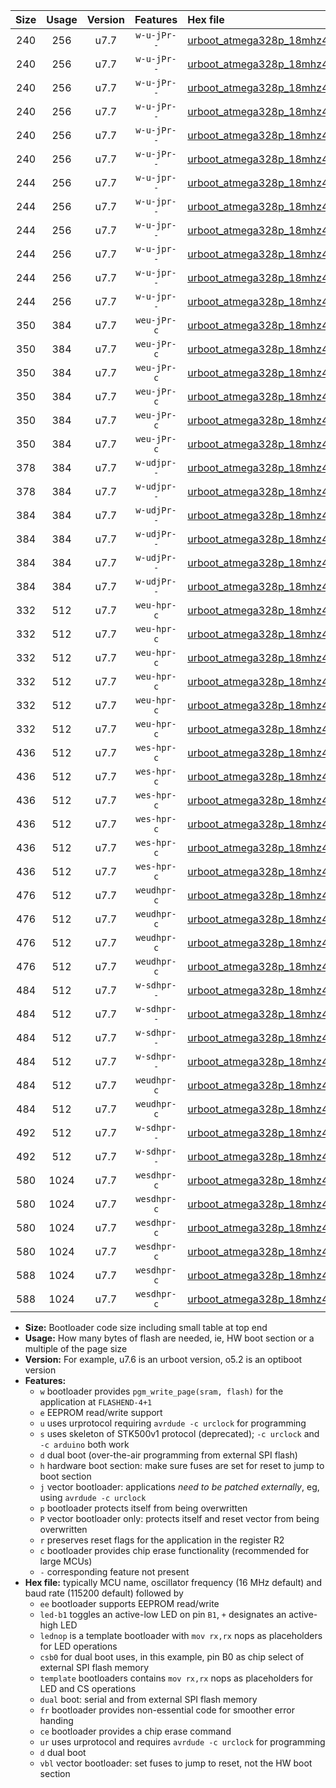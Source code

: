 |Size|Usage|Version|Features|Hex file|
|:-:|:-:|:-:|:-:|:--|
|240|256|u7.7|`w-u-jPr--`|[urboot_atmega328p_18mhz432_57600bps_led+b1_ur_vbl.hex](https://raw.githubusercontent.com/stefanrueger/urboot.hex/main/mcus/atmega328p/fcpu_18mhz432/57600_bps/urboot_atmega328p_18mhz432_57600bps_led+b1_ur_vbl.hex)|
|240|256|u7.7|`w-u-jPr--`|[urboot_atmega328p_18mhz432_57600bps_led+b5_ur_vbl.hex](https://raw.githubusercontent.com/stefanrueger/urboot.hex/main/mcus/atmega328p/fcpu_18mhz432/57600_bps/urboot_atmega328p_18mhz432_57600bps_led+b5_ur_vbl.hex)|
|240|256|u7.7|`w-u-jPr--`|[urboot_atmega328p_18mhz432_57600bps_led+d5_ur_vbl.hex](https://raw.githubusercontent.com/stefanrueger/urboot.hex/main/mcus/atmega328p/fcpu_18mhz432/57600_bps/urboot_atmega328p_18mhz432_57600bps_led+d5_ur_vbl.hex)|
|240|256|u7.7|`w-u-jPr--`|[urboot_atmega328p_18mhz432_57600bps_led-b1_ur_vbl.hex](https://raw.githubusercontent.com/stefanrueger/urboot.hex/main/mcus/atmega328p/fcpu_18mhz432/57600_bps/urboot_atmega328p_18mhz432_57600bps_led-b1_ur_vbl.hex)|
|240|256|u7.7|`w-u-jPr--`|[urboot_atmega328p_18mhz432_57600bps_led-d5_ur_vbl.hex](https://raw.githubusercontent.com/stefanrueger/urboot.hex/main/mcus/atmega328p/fcpu_18mhz432/57600_bps/urboot_atmega328p_18mhz432_57600bps_led-d5_ur_vbl.hex)|
|240|256|u7.7|`w-u-jPr--`|[urboot_atmega328p_18mhz432_57600bps_lednop_ur_vbl.hex](https://raw.githubusercontent.com/stefanrueger/urboot.hex/main/mcus/atmega328p/fcpu_18mhz432/57600_bps/urboot_atmega328p_18mhz432_57600bps_lednop_ur_vbl.hex)|
|244|256|u7.7|`w-u-jpr--`|[urboot_atmega328p_18mhz432_57600bps_led+b1_fr_ur_vbl.hex](https://raw.githubusercontent.com/stefanrueger/urboot.hex/main/mcus/atmega328p/fcpu_18mhz432/57600_bps/urboot_atmega328p_18mhz432_57600bps_led+b1_fr_ur_vbl.hex)|
|244|256|u7.7|`w-u-jpr--`|[urboot_atmega328p_18mhz432_57600bps_led+b5_fr_ur_vbl.hex](https://raw.githubusercontent.com/stefanrueger/urboot.hex/main/mcus/atmega328p/fcpu_18mhz432/57600_bps/urboot_atmega328p_18mhz432_57600bps_led+b5_fr_ur_vbl.hex)|
|244|256|u7.7|`w-u-jpr--`|[urboot_atmega328p_18mhz432_57600bps_led+d5_fr_ur_vbl.hex](https://raw.githubusercontent.com/stefanrueger/urboot.hex/main/mcus/atmega328p/fcpu_18mhz432/57600_bps/urboot_atmega328p_18mhz432_57600bps_led+d5_fr_ur_vbl.hex)|
|244|256|u7.7|`w-u-jpr--`|[urboot_atmega328p_18mhz432_57600bps_led-b1_fr_ur_vbl.hex](https://raw.githubusercontent.com/stefanrueger/urboot.hex/main/mcus/atmega328p/fcpu_18mhz432/57600_bps/urboot_atmega328p_18mhz432_57600bps_led-b1_fr_ur_vbl.hex)|
|244|256|u7.7|`w-u-jpr--`|[urboot_atmega328p_18mhz432_57600bps_led-d5_fr_ur_vbl.hex](https://raw.githubusercontent.com/stefanrueger/urboot.hex/main/mcus/atmega328p/fcpu_18mhz432/57600_bps/urboot_atmega328p_18mhz432_57600bps_led-d5_fr_ur_vbl.hex)|
|244|256|u7.7|`w-u-jpr--`|[urboot_atmega328p_18mhz432_57600bps_lednop_fr_ur_vbl.hex](https://raw.githubusercontent.com/stefanrueger/urboot.hex/main/mcus/atmega328p/fcpu_18mhz432/57600_bps/urboot_atmega328p_18mhz432_57600bps_lednop_fr_ur_vbl.hex)|
|350|384|u7.7|`weu-jPr-c`|[urboot_atmega328p_18mhz432_57600bps_ee_led+b1_fr_ce_ur_vbl.hex](https://raw.githubusercontent.com/stefanrueger/urboot.hex/main/mcus/atmega328p/fcpu_18mhz432/57600_bps/urboot_atmega328p_18mhz432_57600bps_ee_led+b1_fr_ce_ur_vbl.hex)|
|350|384|u7.7|`weu-jPr-c`|[urboot_atmega328p_18mhz432_57600bps_ee_led+b5_fr_ce_ur_vbl.hex](https://raw.githubusercontent.com/stefanrueger/urboot.hex/main/mcus/atmega328p/fcpu_18mhz432/57600_bps/urboot_atmega328p_18mhz432_57600bps_ee_led+b5_fr_ce_ur_vbl.hex)|
|350|384|u7.7|`weu-jPr-c`|[urboot_atmega328p_18mhz432_57600bps_ee_led+d5_fr_ce_ur_vbl.hex](https://raw.githubusercontent.com/stefanrueger/urboot.hex/main/mcus/atmega328p/fcpu_18mhz432/57600_bps/urboot_atmega328p_18mhz432_57600bps_ee_led+d5_fr_ce_ur_vbl.hex)|
|350|384|u7.7|`weu-jPr-c`|[urboot_atmega328p_18mhz432_57600bps_ee_led-b1_fr_ce_ur_vbl.hex](https://raw.githubusercontent.com/stefanrueger/urboot.hex/main/mcus/atmega328p/fcpu_18mhz432/57600_bps/urboot_atmega328p_18mhz432_57600bps_ee_led-b1_fr_ce_ur_vbl.hex)|
|350|384|u7.7|`weu-jPr-c`|[urboot_atmega328p_18mhz432_57600bps_ee_led-d5_fr_ce_ur_vbl.hex](https://raw.githubusercontent.com/stefanrueger/urboot.hex/main/mcus/atmega328p/fcpu_18mhz432/57600_bps/urboot_atmega328p_18mhz432_57600bps_ee_led-d5_fr_ce_ur_vbl.hex)|
|350|384|u7.7|`weu-jPr-c`|[urboot_atmega328p_18mhz432_57600bps_ee_lednop_fr_ce_ur_vbl.hex](https://raw.githubusercontent.com/stefanrueger/urboot.hex/main/mcus/atmega328p/fcpu_18mhz432/57600_bps/urboot_atmega328p_18mhz432_57600bps_ee_lednop_fr_ce_ur_vbl.hex)|
|378|384|u7.7|`w-udjpr--`|[urboot_atmega328p_18mhz432_57600bps_led+b1_csd5_dual_ur_vbl.hex](https://raw.githubusercontent.com/stefanrueger/urboot.hex/main/mcus/atmega328p/fcpu_18mhz432/57600_bps/urboot_atmega328p_18mhz432_57600bps_led+b1_csd5_dual_ur_vbl.hex)|
|378|384|u7.7|`w-udjpr--`|[urboot_atmega328p_18mhz432_57600bps_template_dual_ur_vbl.hex](https://raw.githubusercontent.com/stefanrueger/urboot.hex/main/mcus/atmega328p/fcpu_18mhz432/57600_bps/urboot_atmega328p_18mhz432_57600bps_template_dual_ur_vbl.hex)|
|384|384|u7.7|`w-udjPr--`|[urboot_atmega328p_18mhz432_57600bps_led+b1_csb0_dual_ur_vbl.hex](https://raw.githubusercontent.com/stefanrueger/urboot.hex/main/mcus/atmega328p/fcpu_18mhz432/57600_bps/urboot_atmega328p_18mhz432_57600bps_led+b1_csb0_dual_ur_vbl.hex)|
|384|384|u7.7|`w-udjPr--`|[urboot_atmega328p_18mhz432_57600bps_led+d5_csb0_dual_ur_vbl.hex](https://raw.githubusercontent.com/stefanrueger/urboot.hex/main/mcus/atmega328p/fcpu_18mhz432/57600_bps/urboot_atmega328p_18mhz432_57600bps_led+d5_csb0_dual_ur_vbl.hex)|
|384|384|u7.7|`w-udjPr--`|[urboot_atmega328p_18mhz432_57600bps_led-b1_csb0_dual_ur_vbl.hex](https://raw.githubusercontent.com/stefanrueger/urboot.hex/main/mcus/atmega328p/fcpu_18mhz432/57600_bps/urboot_atmega328p_18mhz432_57600bps_led-b1_csb0_dual_ur_vbl.hex)|
|384|384|u7.7|`w-udjPr--`|[urboot_atmega328p_18mhz432_57600bps_led-d5_csb0_dual_ur_vbl.hex](https://raw.githubusercontent.com/stefanrueger/urboot.hex/main/mcus/atmega328p/fcpu_18mhz432/57600_bps/urboot_atmega328p_18mhz432_57600bps_led-d5_csb0_dual_ur_vbl.hex)|
|332|512|u7.7|`weu-hpr-c`|[urboot_atmega328p_18mhz432_57600bps_ee_led+b1_fr_ce_ur.hex](https://raw.githubusercontent.com/stefanrueger/urboot.hex/main/mcus/atmega328p/fcpu_18mhz432/57600_bps/urboot_atmega328p_18mhz432_57600bps_ee_led+b1_fr_ce_ur.hex)|
|332|512|u7.7|`weu-hpr-c`|[urboot_atmega328p_18mhz432_57600bps_ee_led+b5_fr_ce_ur.hex](https://raw.githubusercontent.com/stefanrueger/urboot.hex/main/mcus/atmega328p/fcpu_18mhz432/57600_bps/urboot_atmega328p_18mhz432_57600bps_ee_led+b5_fr_ce_ur.hex)|
|332|512|u7.7|`weu-hpr-c`|[urboot_atmega328p_18mhz432_57600bps_ee_led+d5_fr_ce_ur.hex](https://raw.githubusercontent.com/stefanrueger/urboot.hex/main/mcus/atmega328p/fcpu_18mhz432/57600_bps/urboot_atmega328p_18mhz432_57600bps_ee_led+d5_fr_ce_ur.hex)|
|332|512|u7.7|`weu-hpr-c`|[urboot_atmega328p_18mhz432_57600bps_ee_led-b1_fr_ce_ur.hex](https://raw.githubusercontent.com/stefanrueger/urboot.hex/main/mcus/atmega328p/fcpu_18mhz432/57600_bps/urboot_atmega328p_18mhz432_57600bps_ee_led-b1_fr_ce_ur.hex)|
|332|512|u7.7|`weu-hpr-c`|[urboot_atmega328p_18mhz432_57600bps_ee_led-d5_fr_ce_ur.hex](https://raw.githubusercontent.com/stefanrueger/urboot.hex/main/mcus/atmega328p/fcpu_18mhz432/57600_bps/urboot_atmega328p_18mhz432_57600bps_ee_led-d5_fr_ce_ur.hex)|
|332|512|u7.7|`weu-hpr-c`|[urboot_atmega328p_18mhz432_57600bps_ee_lednop_fr_ce_ur.hex](https://raw.githubusercontent.com/stefanrueger/urboot.hex/main/mcus/atmega328p/fcpu_18mhz432/57600_bps/urboot_atmega328p_18mhz432_57600bps_ee_lednop_fr_ce_ur.hex)|
|436|512|u7.7|`wes-hpr-c`|[urboot_atmega328p_18mhz432_57600bps_ee_led+b1_fr_ce.hex](https://raw.githubusercontent.com/stefanrueger/urboot.hex/main/mcus/atmega328p/fcpu_18mhz432/57600_bps/urboot_atmega328p_18mhz432_57600bps_ee_led+b1_fr_ce.hex)|
|436|512|u7.7|`wes-hpr-c`|[urboot_atmega328p_18mhz432_57600bps_ee_led+b5_fr_ce.hex](https://raw.githubusercontent.com/stefanrueger/urboot.hex/main/mcus/atmega328p/fcpu_18mhz432/57600_bps/urboot_atmega328p_18mhz432_57600bps_ee_led+b5_fr_ce.hex)|
|436|512|u7.7|`wes-hpr-c`|[urboot_atmega328p_18mhz432_57600bps_ee_led+d5_fr_ce.hex](https://raw.githubusercontent.com/stefanrueger/urboot.hex/main/mcus/atmega328p/fcpu_18mhz432/57600_bps/urboot_atmega328p_18mhz432_57600bps_ee_led+d5_fr_ce.hex)|
|436|512|u7.7|`wes-hpr-c`|[urboot_atmega328p_18mhz432_57600bps_ee_led-b1_fr_ce.hex](https://raw.githubusercontent.com/stefanrueger/urboot.hex/main/mcus/atmega328p/fcpu_18mhz432/57600_bps/urboot_atmega328p_18mhz432_57600bps_ee_led-b1_fr_ce.hex)|
|436|512|u7.7|`wes-hpr-c`|[urboot_atmega328p_18mhz432_57600bps_ee_led-d5_fr_ce.hex](https://raw.githubusercontent.com/stefanrueger/urboot.hex/main/mcus/atmega328p/fcpu_18mhz432/57600_bps/urboot_atmega328p_18mhz432_57600bps_ee_led-d5_fr_ce.hex)|
|436|512|u7.7|`wes-hpr-c`|[urboot_atmega328p_18mhz432_57600bps_ee_lednop_fr_ce.hex](https://raw.githubusercontent.com/stefanrueger/urboot.hex/main/mcus/atmega328p/fcpu_18mhz432/57600_bps/urboot_atmega328p_18mhz432_57600bps_ee_lednop_fr_ce.hex)|
|476|512|u7.7|`weudhpr-c`|[urboot_atmega328p_18mhz432_57600bps_ee_led+b1_csb0_dual_fr_ce_ur.hex](https://raw.githubusercontent.com/stefanrueger/urboot.hex/main/mcus/atmega328p/fcpu_18mhz432/57600_bps/urboot_atmega328p_18mhz432_57600bps_ee_led+b1_csb0_dual_fr_ce_ur.hex)|
|476|512|u7.7|`weudhpr-c`|[urboot_atmega328p_18mhz432_57600bps_ee_led+d5_csb0_dual_fr_ce_ur.hex](https://raw.githubusercontent.com/stefanrueger/urboot.hex/main/mcus/atmega328p/fcpu_18mhz432/57600_bps/urboot_atmega328p_18mhz432_57600bps_ee_led+d5_csb0_dual_fr_ce_ur.hex)|
|476|512|u7.7|`weudhpr-c`|[urboot_atmega328p_18mhz432_57600bps_ee_led-b1_csb0_dual_fr_ce_ur.hex](https://raw.githubusercontent.com/stefanrueger/urboot.hex/main/mcus/atmega328p/fcpu_18mhz432/57600_bps/urboot_atmega328p_18mhz432_57600bps_ee_led-b1_csb0_dual_fr_ce_ur.hex)|
|476|512|u7.7|`weudhpr-c`|[urboot_atmega328p_18mhz432_57600bps_ee_led-d5_csb0_dual_fr_ce_ur.hex](https://raw.githubusercontent.com/stefanrueger/urboot.hex/main/mcus/atmega328p/fcpu_18mhz432/57600_bps/urboot_atmega328p_18mhz432_57600bps_ee_led-d5_csb0_dual_fr_ce_ur.hex)|
|484|512|u7.7|`w-sdhpr--`|[urboot_atmega328p_18mhz432_57600bps_led+b1_csb0_dual_fr.hex](https://raw.githubusercontent.com/stefanrueger/urboot.hex/main/mcus/atmega328p/fcpu_18mhz432/57600_bps/urboot_atmega328p_18mhz432_57600bps_led+b1_csb0_dual_fr.hex)|
|484|512|u7.7|`w-sdhpr--`|[urboot_atmega328p_18mhz432_57600bps_led+d5_csb0_dual_fr.hex](https://raw.githubusercontent.com/stefanrueger/urboot.hex/main/mcus/atmega328p/fcpu_18mhz432/57600_bps/urboot_atmega328p_18mhz432_57600bps_led+d5_csb0_dual_fr.hex)|
|484|512|u7.7|`w-sdhpr--`|[urboot_atmega328p_18mhz432_57600bps_led-b1_csb0_dual_fr.hex](https://raw.githubusercontent.com/stefanrueger/urboot.hex/main/mcus/atmega328p/fcpu_18mhz432/57600_bps/urboot_atmega328p_18mhz432_57600bps_led-b1_csb0_dual_fr.hex)|
|484|512|u7.7|`w-sdhpr--`|[urboot_atmega328p_18mhz432_57600bps_led-d5_csb0_dual_fr.hex](https://raw.githubusercontent.com/stefanrueger/urboot.hex/main/mcus/atmega328p/fcpu_18mhz432/57600_bps/urboot_atmega328p_18mhz432_57600bps_led-d5_csb0_dual_fr.hex)|
|484|512|u7.7|`weudhpr-c`|[urboot_atmega328p_18mhz432_57600bps_ee_led+b1_csd5_dual_fr_ce_ur.hex](https://raw.githubusercontent.com/stefanrueger/urboot.hex/main/mcus/atmega328p/fcpu_18mhz432/57600_bps/urboot_atmega328p_18mhz432_57600bps_ee_led+b1_csd5_dual_fr_ce_ur.hex)|
|484|512|u7.7|`weudhpr-c`|[urboot_atmega328p_18mhz432_57600bps_ee_template_dual_fr_ce_ur.hex](https://raw.githubusercontent.com/stefanrueger/urboot.hex/main/mcus/atmega328p/fcpu_18mhz432/57600_bps/urboot_atmega328p_18mhz432_57600bps_ee_template_dual_fr_ce_ur.hex)|
|492|512|u7.7|`w-sdhpr--`|[urboot_atmega328p_18mhz432_57600bps_led+b1_csd5_dual_fr.hex](https://raw.githubusercontent.com/stefanrueger/urboot.hex/main/mcus/atmega328p/fcpu_18mhz432/57600_bps/urboot_atmega328p_18mhz432_57600bps_led+b1_csd5_dual_fr.hex)|
|492|512|u7.7|`w-sdhpr--`|[urboot_atmega328p_18mhz432_57600bps_template_dual_fr.hex](https://raw.githubusercontent.com/stefanrueger/urboot.hex/main/mcus/atmega328p/fcpu_18mhz432/57600_bps/urboot_atmega328p_18mhz432_57600bps_template_dual_fr.hex)|
|580|1024|u7.7|`wesdhpr-c`|[urboot_atmega328p_18mhz432_57600bps_ee_led+b1_csb0_dual_fr_ce.hex](https://raw.githubusercontent.com/stefanrueger/urboot.hex/main/mcus/atmega328p/fcpu_18mhz432/57600_bps/urboot_atmega328p_18mhz432_57600bps_ee_led+b1_csb0_dual_fr_ce.hex)|
|580|1024|u7.7|`wesdhpr-c`|[urboot_atmega328p_18mhz432_57600bps_ee_led+d5_csb0_dual_fr_ce.hex](https://raw.githubusercontent.com/stefanrueger/urboot.hex/main/mcus/atmega328p/fcpu_18mhz432/57600_bps/urboot_atmega328p_18mhz432_57600bps_ee_led+d5_csb0_dual_fr_ce.hex)|
|580|1024|u7.7|`wesdhpr-c`|[urboot_atmega328p_18mhz432_57600bps_ee_led-b1_csb0_dual_fr_ce.hex](https://raw.githubusercontent.com/stefanrueger/urboot.hex/main/mcus/atmega328p/fcpu_18mhz432/57600_bps/urboot_atmega328p_18mhz432_57600bps_ee_led-b1_csb0_dual_fr_ce.hex)|
|580|1024|u7.7|`wesdhpr-c`|[urboot_atmega328p_18mhz432_57600bps_ee_led-d5_csb0_dual_fr_ce.hex](https://raw.githubusercontent.com/stefanrueger/urboot.hex/main/mcus/atmega328p/fcpu_18mhz432/57600_bps/urboot_atmega328p_18mhz432_57600bps_ee_led-d5_csb0_dual_fr_ce.hex)|
|588|1024|u7.7|`wesdhpr-c`|[urboot_atmega328p_18mhz432_57600bps_ee_led+b1_csd5_dual_fr_ce.hex](https://raw.githubusercontent.com/stefanrueger/urboot.hex/main/mcus/atmega328p/fcpu_18mhz432/57600_bps/urboot_atmega328p_18mhz432_57600bps_ee_led+b1_csd5_dual_fr_ce.hex)|
|588|1024|u7.7|`wesdhpr-c`|[urboot_atmega328p_18mhz432_57600bps_ee_template_dual_fr_ce.hex](https://raw.githubusercontent.com/stefanrueger/urboot.hex/main/mcus/atmega328p/fcpu_18mhz432/57600_bps/urboot_atmega328p_18mhz432_57600bps_ee_template_dual_fr_ce.hex)|

- **Size:** Bootloader code size including small table at top end
- **Usage:** How many bytes of flash are needed, ie, HW boot section or a multiple of the page size
- **Version:** For example, u7.6 is an urboot version, o5.2 is an optiboot version
- **Features:**
  + `w` bootloader provides `pgm_write_page(sram, flash)` for the application at `FLASHEND-4+1`
  + `e` EEPROM read/write support
  + `u` uses urprotocol requiring `avrdude -c urclock` for programming
  + `s` uses skeleton of STK500v1 protocol (deprecated); `-c urclock` and `-c arduino` both work
  + `d` dual boot (over-the-air programming from external SPI flash)
  + `h` hardware boot section: make sure fuses are set for reset to jump to boot section
  + `j` vector bootloader: applications *need to be patched externally*, eg, using `avrdude -c urclock`
  + `p` bootloader protects itself from being overwritten
  + `P` vector bootloader only: protects itself and reset vector from being overwritten
  + `r` preserves reset flags for the application in the register R2
  + `c` bootloader provides chip erase functionality (recommended for large MCUs)
  + `-` corresponding feature not present
- **Hex file:** typically MCU name, oscillator frequency (16 MHz default) and baud rate (115200 default) followed by
  + `ee` bootloader supports EEPROM read/write
  + `led-b1` toggles an active-low LED on pin `B1`, `+` designates an active-high LED
  + `lednop` is a template bootloader with `mov rx,rx` nops as placeholders for LED operations
  + `csb0` for dual boot uses, in this example, pin B0 as chip select of external SPI flash memory
  + `template` bootloaders contains `mov rx,rx` nops as placeholders for LED and CS operations
  + `dual` boot: serial and from external SPI flash memory
  + `fr` bootloader provides non-essential code for smoother error handing
  + `ce` bootloader provides a chip erase command
  + `ur` uses urprotocol and requires `avrdude -c urclock` for programming
  + `d` dual boot
  + `vbl` vector bootloader: set fuses to jump to reset, not the HW boot section
